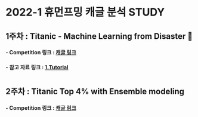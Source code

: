 # 2022-1 휴먼프밍 캐글 분석 STUDY

## 1주차 : Titanic - Machine Learning from Disaster 🚢
#### - Competition 링크 : [ 캐글 링크 ](https://www.kaggle.com/c/titanic)      
#### - 참고 자료 링크 : [ 1.Tutorial ](https://kaggle-kr.tistory.com/18?category=868316)


#
#
#
      
## 2주차 : Titanic Top 4% with Ensemble modeling 
#### - Competition 링크 : [ 캐글 링크 ](https://www.kaggle.com/code/yassineghouzam/titanic-top-4-with-ensemble-modeling/notebook)   



